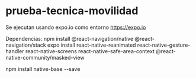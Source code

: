 # prueba-tecnica-movilidad
 
Se ejecutan usando expo.io como entorno
https://expo.io
 
Dependencias:
npm install @react-navigation/native @react-navigation/stack
expo install react-native-reanimated react-native-gesture-handler react-native-screens react-native-safe-area-context @react-native-community/masked-view

npm install native-base --save

